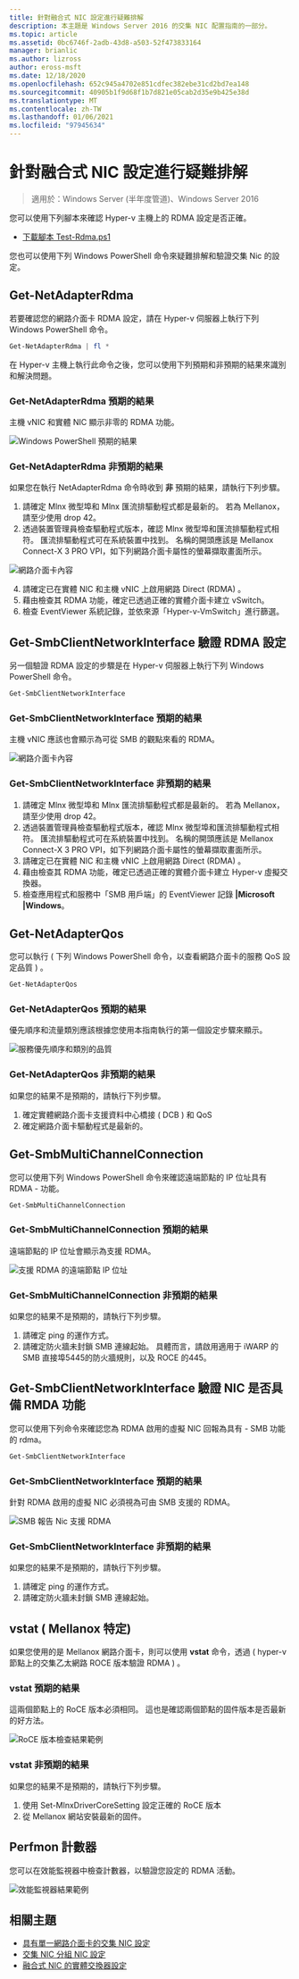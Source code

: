 ```yaml
---
title: 針對融合式 NIC 設定進行疑難排解
description: 本主題是 Windows Server 2016 的交集 NIC 配置指南的一部分。
ms.topic: article
ms.assetid: 0bc6746f-2adb-43d8-a503-52f473833164
manager: brianlic
ms.author: lizross
author: eross-msft
ms.date: 12/18/2020
ms.openlocfilehash: 652c945a4702e851cdfec382ebe31cd2bd7ea148
ms.sourcegitcommit: 40905b1f9d68f1b7d821e05cab2d35e9b425e38d
ms.translationtype: MT
ms.contentlocale: zh-TW
ms.lasthandoff: 01/06/2021
ms.locfileid: "97945634"
---
```

# <a name="troubleshooting-converged-nic-configurations"></a>針對融合式 NIC 設定進行疑難排解

>適用於：Windows Server (半年度管道)、Windows Server 2016

您可以使用下列腳本來確認 Hyper-v 主機上的 RDMA 設定是否正確。

- [下載腳本 Test-Rdma.ps1](https://github.com/Microsoft/SDN/blob/master/Diagnostics/Test-Rdma.ps1)

您也可以使用下列 Windows PowerShell 命令來疑難排解和驗證交集 Nic 的設定。

## <a name="get-netadapterrdma"></a>Get-NetAdapterRdma

若要確認您的網路介面卡 RDMA 設定，請在 Hyper-v 伺服器上執行下列 Windows PowerShell 命令。

```powershell
Get-NetAdapterRdma | fl *
```

在 Hyper-v 主機上執行此命令之後，您可以使用下列預期和非預期的結果來識別和解決問題。

### <a name="get-netadapterrdma-expected-results"></a>Get-NetAdapterRdma 預期的結果

主機 vNIC 和實體 NIC 顯示非零的 RDMA 功能。

![Windows PowerShell 預期的結果](../../media/Converged-NIC/CNIC-Troubleshooting/cnic-tshoot-01.jpg)

### <a name="get-netadapterrdma-unexpected-results"></a>Get-NetAdapterRdma 非預期的結果

如果您在執行 NetAdapterRdma 命令時收到 **非** 預期的結果，請執行下列步驟。

1. 請確定 Mlnx 微型埠和 Mlnx 匯流排驅動程式都是最新的。 若為 Mellanox，請至少使用 drop 42。
2. 透過裝置管理員檢查驅動程式版本，確認 Mlnx 微型埠和匯流排驅動程式相符。 匯流排驅動程式可在系統裝置中找到。 名稱的開頭應該是 Mellanox Connect-X 3 PRO VPI，如下列網路介面卡屬性的螢幕擷取畫面所示。

![網路介面卡內容](../../media/Converged-NIC/CNIC-Troubleshooting/cnic-tshoot-02.jpg)

4. 請確定已在實體 NIC 和主機 vNIC 上啟用網路 Direct (RDMA) 。
5. 藉由檢查其 RDMA 功能，確定已透過正確的實體介面卡建立 vSwitch。
6. 檢查 EventViewer 系統記錄，並依來源「Hyper-v-VmSwitch」進行篩選。

## <a name="get-smbclientnetworkinterface-verifies-rdma-configuration"></a>Get-SmbClientNetworkInterface 驗證 RDMA 設定

另一個驗證 RDMA 設定的步驟是在 Hyper-v 伺服器上執行下列 Windows PowerShell 命令。

```powershell
Get-SmbClientNetworkInterface
```

### <a name="get-smbclientnetworkinterface-expected-results"></a>Get-SmbClientNetworkInterface 預期的結果

主機 vNIC 應該也會顯示為可從 SMB 的觀點來看的 RDMA。

![網路介面卡內容](../../media/Converged-NIC/CNIC-Troubleshooting/cnic-tshoot-03.jpg)

### <a name="get-smbclientnetworkinterface-unexpected-results"></a>Get-SmbClientNetworkInterface 非預期的結果

1. 請確定 Mlnx 微型埠和 Mlnx 匯流排驅動程式都是最新的。 若為 Mellanox，請至少使用 drop 42。
2. 透過裝置管理員檢查驅動程式版本，確認 Mlnx 微型埠和匯流排驅動程式相符。 匯流排驅動程式可在系統裝置中找到。 名稱的開頭應該是 Mellanox Connect-X 3 PRO VPI，如下列網路介面卡屬性的螢幕擷取畫面所示。
3. 請確定已在實體 NIC 和主機 vNIC 上啟用網路 Direct (RDMA) 。
4. 藉由檢查其 RDMA 功能，確定已透過正確的實體介面卡建立 Hyper-v 虛擬交換器。
5. 檢查應用程式和服務中「SMB 用戶端」的 EventViewer 記錄 **|Microsoft |Windows**。

## <a name="get-netadapterqos"></a>Get-NetAdapterQos

您可以執行 \( 下列 Windows PowerShell 命令，以查看網路介面卡的服務 QoS 設定品質 \) 。

```powershell
Get-NetAdapterQos
```

### <a name="get-netadapterqos-expected-results"></a>Get-NetAdapterQos 預期的結果

優先順序和流量類別應該根據您使用本指南執行的第一個設定步驟來顯示。

![服務優先順序和類別的品質](../../media/Converged-NIC/CNIC-Troubleshooting/cnic-tshoot-04.jpg)

### <a name="get-netadapterqos-unexpected-results"></a>Get-NetAdapterQos 非預期的結果

如果您的結果不是預期的，請執行下列步驟。

1. 確定實體網路介面卡支援資料中心橋接 \( DCB \) 和 QoS
2. 確定網路介面卡驅動程式是最新的。

## <a name="get-smbmultichannelconnection"></a>Get-SmbMultiChannelConnection

您可以使用下列 Windows PowerShell 命令來確認遠端節點的 IP 位址具有 RDMA \- 功能。

```powershell
Get-SmbMultiChannelConnection
```

### <a name="get-smbmultichannelconnection-expected-results"></a>Get-SmbMultiChannelConnection 預期的結果

遠端節點的 IP 位址會顯示為支援 RDMA。

![支援 RDMA 的遠端節點 IP 位址](../../media/Converged-NIC/CNIC-Troubleshooting/cnic-tshoot-05.jpg)

### <a name="get-smbmultichannelconnection-unexpected-results"></a>Get-SmbMultiChannelConnection 非預期的結果

如果您的結果不是預期的，請執行下列步驟。

1. 請確定 ping 的運作方式。
2. 請確定防火牆未封鎖 SMB 連線起始。 具體而言，請啟用適用于 iWARP 的 SMB 直接埠5445的防火牆規則，以及 ROCE 的445。

## <a name="get-smbclientnetworkinterface-verifies-nic-is-rmda-capable"></a>Get-SmbClientNetworkInterface 驗證 NIC 是否具備 RMDA 功能

您可以使用下列命令來確認您為 RDMA 啟用的虛擬 NIC 回報為具有 \- SMB 功能的 rdma。

```powershell
Get-SmbClientNetworkInterface
```

### <a name="get-smbclientnetworkinterface-expected-results"></a>Get-SmbClientNetworkInterface 預期的結果

針對 RDMA 啟用的虛擬 NIC 必須視為可由 SMB 支援的 RDMA。

![SMB 報告 Nic 支援 RDMA](../../media/Converged-NIC/CNIC-Troubleshooting/cnic-tshoot-06.jpg)

### <a name="get-smbclientnetworkinterface-unexpected-results"></a>Get-SmbClientNetworkInterface 非預期的結果

如果您的結果不是預期的，請執行下列步驟。

1. 請確定 ping 的運作方式。
2. 請確定防火牆未封鎖 SMB 連線起始。

## <a name="vstat-mellanox-specific"></a>vstat \( Mellanox 特定\)

如果您使用的是 Mellanox 網路介面卡，則可以使用 **vstat** 命令，透過 \( hyper-v 節點上的交集乙太網路 ROCE 版本驗證 RDMA \) 。

### <a name="vstat-expected-results"></a>vstat 預期的結果

這兩個節點上的 RoCE 版本必須相同。 這也是確認兩個節點的固件版本是否最新的好方法。

![RoCE 版本檢查結果範例](../../media/Converged-NIC/CNIC-Troubleshooting/cnic-tshoot-07.jpg)

### <a name="vstat-unexpected-results"></a>vstat 非預期的結果

如果您的結果不是預期的，請執行下列步驟。

1. 使用 Set-MlnxDriverCoreSetting 設定正確的 RoCE 版本
2. 從 Mellanox 網站安裝最新的固件。

## <a name="perfmon-counters"></a>Perfmon 計數器

您可以在效能監視器中檢查計數器，以驗證您設定的 RDMA 活動。

![效能監視器結果範例](../../media/Converged-NIC/CNIC-Troubleshooting/cnic-tshoot-08.jpg)

## <a name="related-topics"></a>相關主題

- [具有單一網路介面卡的交集 NIC 設定](cnic-single.md)
- [交集 NIC 分組 NIC 設定](cnic-datacenter.md)
- [融合式 NIC 的實體交換器設定](cnic-app-switch-config.md)
